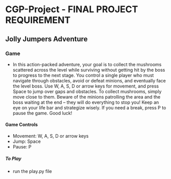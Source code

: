 # CGP-Project - FINAL PROJECT REQUIREMENT

## Jolly Jumpers Adventure ##

### Game ###
- In this action-packed adventure, your goal is to collect the mushrooms scattered across the level while surviving without getting hit by the boss to progress to the next stage. You control a single player who must navigate through obstacles, avoid or defeat minions, and eventually face the level boss. Use W, A, S, D or arrow keys for movement, and press Space to jump over gaps and obstacles. To collect mushrooms, simply move close to them. Beware of the minions patrolling the area and the boss waiting at the end – they will do everything to stop you! Keep an eye on your life bar and strategize wisely. If you need a break, press P to pause the game. Good luck!

#### Game Controls ####
 - Movement: W, A, S, D or arrow keys 
 - Jump: Space
 - Pause: P

 ##### To Play #####
- run the play.py file



